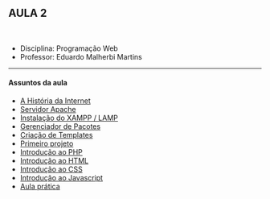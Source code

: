 ## AULA 2

<br>

- Disciplina: Programação Web
- Professor: Eduardo Malherbi Martins

---

#### Assuntos da aula

- [A História da Internet](../historia-internet/)
- [Servidor Apache](../servidor-apache/)
- [Instalação do XAMPP / LAMP](../xampp/)
- [Gerenciador de Pacotes](../gerenciador-pacotes/)
- [Criação de Templates](../criacao-templates/)
- [Primeiro projeto](../aula-2-projeto/)
- [Introdução ao PHP](../aula-2-projeto/#/5)
- [Introdução ao HTML](../aula-2-projeto/#/9)
- [Introdução ao CSS](aula-2-projeto/#/13)
- [Introdução ao Javascript](aula-2-projeto/#/16)
- [Aula prática](aula-2-projeto/#/19)
